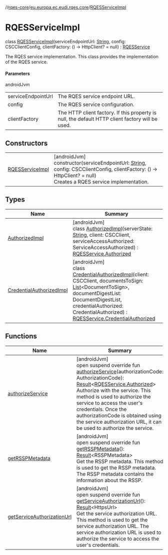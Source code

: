 //[rqes-core](../../../index.md)/[eu.europa.ec.eudi.rqes.core](../index.md)/[RQESServiceImpl](index.md)

# RQESServiceImpl

class [RQESServiceImpl](index.md)(serviceEndpointUrl: [String](https://kotlinlang.org/api/latest/jvm/stdlib/kotlin/-string/index.html), config: CSCClientConfig, clientFactory: () -&gt; HttpClient? = null) : [RQESService](../-r-q-e-s-service/index.md)

The RQES service implementation. This class provides the implementation of the RQES service.

#### Parameters

androidJvm

| | |
|---|---|
| serviceEndpointUrl | The RQES service endpoint URL. |
| config | The RQES service configuration. |
| clientFactory | The HTTP client factory. If this property is null, the default HTTP client factory will be used. |

## Constructors

| | |
|---|---|
| [RQESServiceImpl](-r-q-e-s-service-impl.md) | [androidJvm]<br>constructor(serviceEndpointUrl: [String](https://kotlinlang.org/api/latest/jvm/stdlib/kotlin/-string/index.html), config: CSCClientConfig, clientFactory: () -&gt; HttpClient? = null)<br>Creates a RQES service implementation. |

## Types

| Name | Summary |
|---|---|
| [AuthorizedImpl](-authorized-impl/index.md) | [androidJvm]<br>class [AuthorizedImpl](-authorized-impl/index.md)(serverState: [String](https://kotlinlang.org/api/latest/jvm/stdlib/kotlin/-string/index.html), client: CSCClient, serviceAccessAuthorized: ServiceAccessAuthorized) : [RQESService.Authorized](../-r-q-e-s-service/-authorized/index.md) |
| [CredentialAuthorizedImpl](-credential-authorized-impl/index.md) | [androidJvm]<br>class [CredentialAuthorizedImpl](-credential-authorized-impl/index.md)(client: CSCClient, documentsToSign: [List](https://kotlinlang.org/api/latest/jvm/stdlib/kotlin.collections/-list/index.html)&lt;DocumentToSign&gt;, documentDigestList: DocumentDigestList, credentialAuthorized: CredentialAuthorized) : [RQESService.CredentialAuthorized](../-r-q-e-s-service/-credential-authorized/index.md) |

## Functions

| Name | Summary |
|---|---|
| [authorizeService](authorize-service.md) | [androidJvm]<br>open suspend override fun [authorizeService](authorize-service.md)(authorizationCode: AuthorizationCode): [Result](https://kotlinlang.org/api/latest/jvm/stdlib/kotlin/-result/index.html)&lt;[RQESService.Authorized](../-r-q-e-s-service/-authorized/index.md)&gt;<br>Authorize with the service. This method is used to authorize the service to access the user's credentials. Once the authorizationCode is obtained using the service authorization URL, it can be used to authorize the service. |
| [getRSSPMetadata](get-r-s-s-p-metadata.md) | [androidJvm]<br>open suspend override fun [getRSSPMetadata](get-r-s-s-p-metadata.md)(): [Result](https://kotlinlang.org/api/latest/jvm/stdlib/kotlin/-result/index.html)&lt;RSSPMetadata&gt;<br>Get the RSSP metadata. This method is used to get the RSSP metadata. The RSSP metadata contains the information about the RSSP. |
| [getServiceAuthorizationUrl](get-service-authorization-url.md) | [androidJvm]<br>open suspend override fun [getServiceAuthorizationUrl](get-service-authorization-url.md)(): [Result](https://kotlinlang.org/api/latest/jvm/stdlib/kotlin/-result/index.html)&lt;HttpsUrl&gt;<br>Get the service authorization URL. This method is used to get the service authorization URL. The service authorization URL is used to authorize the service to access the user's credentials. |
